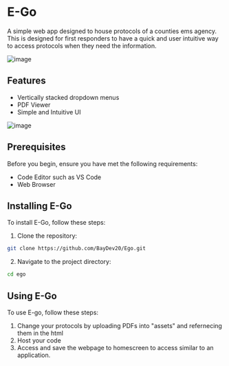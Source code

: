# E-Go

A simple web app designed to house protocols of a counties ems agency. This is designed for first responders to have a quick and user intuitive way to access protocols when they need the information. 

![image](https://github.com/BayDev20/Ego/assets/152105436/640ae82b-5148-4b19-8e27-e3a2ee5ee28e)


## Features

- Vertically stacked dropdown menus
- PDF Viewer
- Simple and Intuitive UI

![image](https://github.com/BayDev20/Ego/assets/152105436/8f68e8a6-ed08-4a4b-916c-c76269d12b55)




## Prerequisites

Before you begin, ensure you have met the following requirements:

- Code Editor such as VS Code
- Web Browser

## Installing E-Go

To install E-Go, follow these steps:

1. Clone the repository:
```bash
git clone https://github.com/BayDev20/Ego.git
```
2. Navigate to the project directory:
``` bash
cd ego
```
## Using E-Go

To use E-go, follow these steps:

1. Change your protocols by uploading PDFs into "assets" and refernecing them in the html
2. Host your code
3. Access and save the webpage to homescreen to access similar to an application. 

